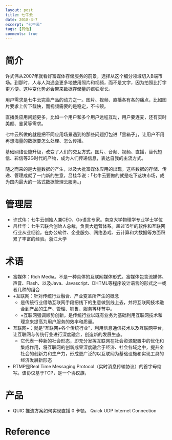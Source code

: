 ```yaml
---
layout: post
title: 七牛云
date: 2018-3-7
excerpt: "七牛云"
tags: [其他]
comments: true
---
```


    
# 简介

许式伟从2007年就看好富媒体存储服务的前景，选择从这个细分领域切入B端市场。到那时，人与人沟通会更多地使用照片和视频，而不是文字，因为拍照比打字更方便。这种变化势必会带来数据存储量的疯狂增长。

用户需求是七牛云完善产品的动力之一。图片、视频、直播各有各的痛点，比如图片要求上传下载快，而视频需要的是稳定，不卡顿。

直播类应用问题更多，比如一个用户和多个用户远程互动，用户要连麦，还有实时美颜、鉴黄等需求。

七牛云所做的就是把不同应用场景遇到的那些问题打包进「黑箱子」，让用户不用再想海量的数据要怎么处理、怎么传播。

基础网络设施升级，改变了人们的交互方式。图片、音频、视频、直播，替代短信、彩信等2G时代的产物，成为人们传递信息，表达自我的主流方式。

随之而来的是大量数据的产生，以及大批富媒体应用的出现，这些数据的存储、传递、管理成就了一门新的生意，吕桂华说：「七牛云要做的就是吃下这块市场，成为国内最大的一站式数据管理云服务。」

# 管理层

- 许式伟：七牛云创始人兼CEO，Go语言专家。南京大学物理学专业学士学位 
- 吕桂华：七牛云联合创始人总裁，负责大运营体系。超过15年的软件和互联网行业从业经验，在办公软件、企业服务、网络游戏、云计算和大数据等方面积累了丰富的经验。浙江大学

# 术语

- 富媒体：Rich Media。不是一种具体的互联网媒体形式。富媒体包含流媒体、声音、Flash、以及Java、Javascript、DHTML等程序设计语言的形式之一或者几种的组合
- +互联网：针对传统行业融合、产业变革所产生的概念
    - 是传统行业借助互联网手段把线下的生意做到线上去，并将互联网技术融合到产品的生产、管理、销售、服务等环节中。
    - +互联网强调顺势创新，是传统行业以既有业务为基础利用互联网技术和理念来提高为用户服务的效率和质量。
- 互联网+：就是“互联网+各个传统行业”，利用信息通信技术以及互联网平台，让互联网与传统行业进行深度融合，创造新的发展生态。
    - 它代表一种新的社会形态，即充分发挥互联网在社会资源配置中的优化和集成作用，将互联网的创新成果深度融合于经济、社会各域之中，提升全社会的创新力和生产力，形成更广泛的以互联网为基础设施和实现工具的经济发展新形态
- RTMP是Real Time Messaging Protocol（实时消息传输协议）的首字母缩写。该协议基于TCP，是一个协议族，

# 产品

- QUIC 推流方案如何实现直播 0 卡顿。 Quick UDP Internet Connection

# Reference
